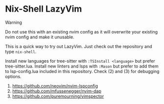 # Nix-Shell LazyVim
> [!WARNING]
> Do not use this with an existing nvim config as it will overwrite your existing nvim config and make it unusable.

This is a quick way to try out LazyVim. Just check out the repository and type `nix-shell`.

Install new languages for tree-sitter with `:TSInstall <language>` but prefer tree-sitter.lua.
Install new linters and lsps with `:Mason` but prefer to add them to lsp-config.lua included in this repository.
Check (2) and (3) for debugging options.
1. https://github.com/neovim/nvim-lspconfig
2. https://github.com/mfussenegger/nvim-dap
3. https://github.com/puremourning/vimspector

